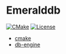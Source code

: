 # Emeralddb
[![CMake](https://github.com/Rembrant777/db-engine/actions/workflows/build.yml/badge.svg?branch=db_init)](https://github.com/Rembrant777/db-engine/actions/workflows/build.yml)
[![License](https://img.shields.io/badge/license-%20AGPL--3-orange.svg)](./LICENSE)
* [cmake](https://github.com/ttroy50/cmake-examples)
* [db-engine](https://github.com/wangzhonnew/emeralddb)
